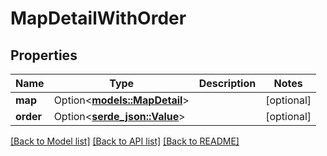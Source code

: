 # MapDetailWithOrder

## Properties

Name | Type | Description | Notes
------------ | ------------- | ------------- | -------------
**map** | Option<[**models::MapDetail**](MapDetail.md)> |  | [optional]
**order** | Option<[**serde_json::Value**](.md)> |  | [optional]

[[Back to Model list]](../README.md#documentation-for-models) [[Back to API list]](../README.md#documentation-for-api-endpoints) [[Back to README]](../README.md)


